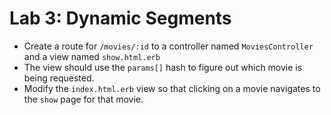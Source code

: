 # Lab 3: Dynamic Segments


- Create a route for `/movies/:id` to a controller named `MoviesController` and a view named `show.html.erb`
- The view should use the `params[]` hash to figure out which movie is being requested.  
- Modify the `index.html.erb` view so that clicking on a movie navigates to the `show` page for that movie.
